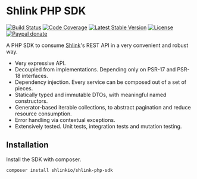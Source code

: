 # Shlink PHP SDK

[![Build Status](https://img.shields.io/github/actions/workflow/status/shlinkio/shlink-php-sdk/ci.yml?branch=main&logo=github&style=flat-square)](https://github.com/shlinkio/shlink-php-sdk/actions/workflows/ci.yml)
[![Code Coverage](https://img.shields.io/codecov/c/gh/shlinkio/shlink-php-sdk/main?style=flat-square)](https://app.codecov.io/gh/shlinkio/shlink-php-sdk)
[![Latest Stable Version](https://img.shields.io/github/release/shlinkio/shlink-php-sdk.svg?style=flat-square)](https://packagist.org/packages/shlinkio/shlink-php-sdk)
[![License](https://img.shields.io/github/license/shlinkio/shlink-php-sdk.svg?style=flat-square)](https://github.com/shlinkio/shlink-php-sdk/blob/main/LICENSE)
[![Paypal donate](https://img.shields.io/badge/Donate-paypal-blue.svg?style=flat-square&logo=paypal&colorA=aaaaaa)](https://slnk.to/donate)

A PHP SDK to consume [Shlink](https://shlink.io)'s REST API in a very convenient and robust way.

* Very expressive API.
* Decoupled from implementations. Depending only on PSR-17 and PSR-18 interfaces.
* Dependency injection. Every service can be composed out of a set of pieces.
* Statically typed and immutable DTOs, with meaningful named constructors.
* Generator-based iterable collections, to abstract pagination and reduce resource consumption.
* Error handling via contextual exceptions.
* Extensively tested. Unit tests, integration tests and mutation testing.

## Installation

Install the SDK with composer.

    composer install shlinkio/shlink-php-sdk
